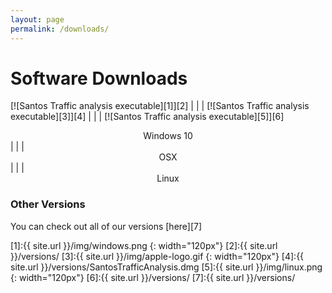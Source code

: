 ```yaml
---
layout: page
permalink: /downloads/
---
```


# Software Downloads

[![Santos Traffic analysis executable][1]][2] | | | [![Santos Traffic analysis executable][3]][4] | | | [![Santos Traffic analysis executable][5]][6]
<center> Windows 10 </center> | | | <center> OSX </center> | | | <center> Linux </center>


### Other Versions

You can check out all of our versions [here][7]

[1]:{{ site.url }}/img/windows.png
{: width="120px"}
[2]:{{ site.url }}/versions/
[3]:{{ site.url }}/img/apple-logo.gif
{: width="120px"}
[4]:{{ site.url }}/versions/SantosTrafficAnalysis.dmg
[5]:{{ site.url }}/img/linux.png
{: width="120px"}
[6]:{{ site.url }}/versions/
[7]:{{ site.url }}/versions/
